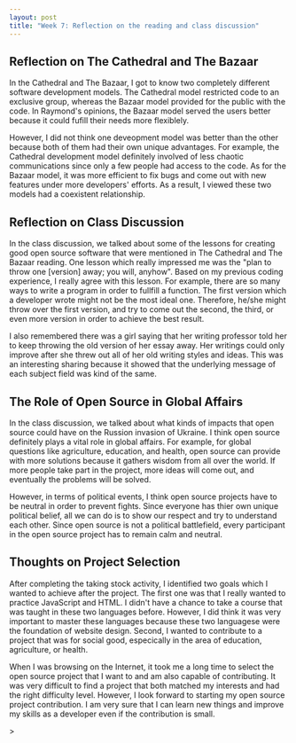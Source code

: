 ```yaml
---
layout: post
title: "Week 7: Reflection on the reading and class discussion"
---
```


<h2> Reflection on The Cathedral and The Bazaar </h2>

<p> In the Cathedral and The Bazaar, I got to know two completely different software development models. The Cathedral model restricted code to an exclusive group, whereas the Bazaar model provided for the public with the code. In Raymond's opinions, the Bazaar model served the users better because it could fufill their needs more flexiblely. <!--more--></p>

<p> However, I did not think one deveopment model was better than the other because both of them had their own unique advantages. For example, the Cathedral development model definitely involved of less chaotic communications since only a few people had access to the code. As for the Bazaar model, it was more efficient to fix bugs and come out with new features under more developers' efforts. As a result, I viewed these two models had a coexistent relationship.</p>


<h2> Reflection on Class Discussion </h2>

<p> In the class discussion, we talked about some of the lessons for creating good open source software that were mentioned in The Cathedral and The Bazaar reading. One lesson which really impressed me was the "plan to throw one [version] away; you will, anyhow". Based on my previous coding experience, I really agree with this lesson. For example, there are so many ways to write a program in order to fullfill a function. The first version which a developer wrote might not be the most ideal one. Therefore, he/she might throw over the first version, and try to come out the second, the third, or even more version in order to achieve the best result. </p>

<p> I also remembered there was a girl saying that her writing professor told her to keep throwing the old version of her essay away. Her writings could only improve after she threw out all of her old writing styles and ideas. This was an interesting sharing because it showed that the underlying message of each subject field was kind of the same. </p>

<h2> The Role of Open Source in Global Affairs</h2>

<p> In the class discussion, we talked about what kinds of impacts that open source could have on the Russion invasion of Ukraine. I think open source definitely plays a vital role in global affairs. For example, for global questions like agriculture, education, and health, open source can provide with more solutions because it gathers wisdom from all over the world. If more people take part in the project, more ideas will come out, and eventually the problems will be solved. </p>

<p> However, in terms of political events, I think open source projects have to be neutral in order to prevent fights. Since everyone has thier own unique political belief, all we can do is to show our respect and try to understand each other. Since open source is not a political battlefield, every participant in the open source project has to remain calm and neutral. </p>

<h2> Thoughts on Project Selection</h2>

<p> After completing the taking stock activity, I identified two goals which I wanted to achieve after the project. The first one was that I really wanted to practice JavaScript and HTML. I didn't have a chance to take a course that was taught in these two languages before. However, I did think it was very important to master these languages because these two languagese were the foundation of website design. Second, I wanted to contribute to a project that was for social good, especically in the area of education, agriculture, or health. </p>
<p> When I was browsing on the Internet, it took me a long time to select the open source project that I want to and am also capable of contributing. It was very difficult to find a project that both matched my interests and had the right difficulty level. However, I look forward to starting my open source project contribution. I am very sure that I can learn new things and improve my skills as a developer even if the contribution is small. </p>>

